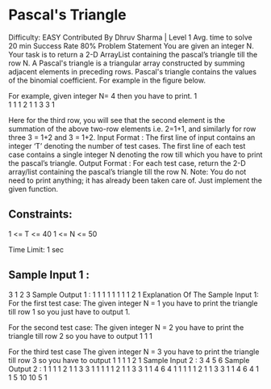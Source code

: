 # Pascal's Triangle
Difficulty: EASY
Contributed By
Dhruv Sharma
|
Level 1
Avg. time to solve
20 min
Success Rate
80%
Problem Statement
You are given an integer N. Your task is to return a 2-D ArrayList containing the pascal’s triangle till the row N.
A Pascal's triangle is a triangular array constructed by summing adjacent elements in preceding rows. Pascal's triangle contains the values of the binomial coefficient. For example in the figure below.

For example, given integer N= 4 then you have to print.
1  
1 1 
1 2 1 
1 3 3 1

Here for the third row, you will see that the second element is the summation of the above two-row elements i.e. 2=1+1, and similarly for row three 3 = 1+2 and 3 = 1+2.
Input Format :
The first line of input contains an integer ‘T’ denoting the number of test cases.
The first line of each test case contains a single integer N denoting the row till which you have to print the pascal’s triangle.
Output Format :
For each test case, return the 2-D array/list containing the pascal’s triangle till the row N.
Note:
You do not need to print anything; it has already been taken care of. Just implement the given function.
## Constraints:
1 <= T <= 40
1 <= N <= 50

Time Limit: 1 sec
## Sample Input 1 :
3
1
2
3
Sample Output 1 :
1
1 
1 1 
1 
1 1 
1 2 1 
Explanation Of The Sample Input 1:
For the first test case:
The given integer N = 1 you have to print the triangle till row 1 so you just have to output 1.

For the second test case:
The given integer N = 2 you have to print the triangle till row 2 so you have to output 
1
1 1

For the third test case
The given integer N = 3 you have to print the triangle till row 3 so you have to output 
1
1 1
1 2 1
Sample Input 2 :
3
4
5
6
Sample Output 2 :
1 
1 1 
1 2 1
1 3 3 1 
1 
1 1 
1 2 1 
1 3 3 1 
1 4 6 4 1
1 
1 1 
1 2 1 
1 3 3 1 
1 4 6 4 1
1 5 10 10 5 1
